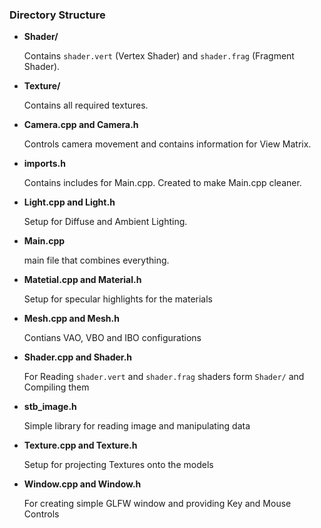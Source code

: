 ### Directory Structure

  - **Shader/** 
  
      Contains `shader.vert` (Vertex Shader) and `shader.frag` (Fragment Shader).
  
  - **Texture/**
  
      Contains all required textures.
      
  - **Camera.cpp and Camera.h**
      
      Controls camera movement and contains  information for View Matrix.
      
  - **imports.h**
  
      Contains includes for Main.cpp. Created to make Main.cpp cleaner.
      
  - **Light.cpp and Light.h**
  
      Setup for Diffuse and Ambient Lighting.
      
  - **Main.cpp**
      
      main file that combines everything.
      
  - **Matetial.cpp and Material.h**
  
      Setup for specular highlights for the materials
      
  - **Mesh.cpp and Mesh.h**
  
      Contians VAO, VBO and IBO configurations
      
 - **Shader.cpp and Shader.h**
 
      For Reading `shader.vert` and `shader.frag` shaders form `Shader/` and Compiling them
      
 - **stb_image.h**
    
      Simple library for reading image and manipulating data
      
 - **Texture.cpp and Texture.h**
 
      Setup for projecting Textures onto the models
      
 - **Window.cpp and Window.h**
 
      For creating simple GLFW window and providing Key and Mouse Controls
